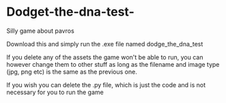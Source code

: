 # Dodget-the-dna-test-
Silly game about pavros

Download this and simply run the .exe file named dodge_the_dna_test

If you delete any of the assets the game won't be able to run, you can however change them to other stuff as long as the filename and image type (jpg, png etc) is the same as the previous one.

If you wish you can delete the .py file, which is just the code and is not necessary for you to run the game
